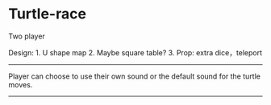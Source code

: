 # Turtle-race

Two player

Design: 
	1. U shape map
	2. Maybe square table?
	3. Prop: extra dice，teleport
	
***
Player can choose to use their own sound or the default sound for the turtle moves.
***
